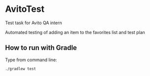 # AvitoTest
Test task for Avito QA intern 

Automated testing of adding an item to the favorites list and test plan
## How to run with Gradle
Type from command line:

`./gradlew test`
